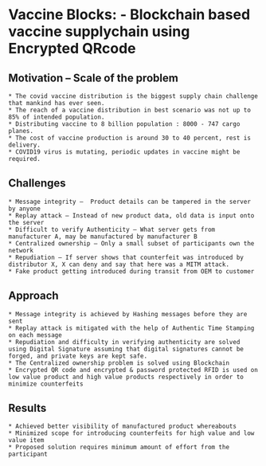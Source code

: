 # Vaccine Blocks: - Blockchain based vaccine supplychain using Encrypted QRcode <a name="TOP"></a>

## Motivation – Scale of the problem

    * The covid vaccine distribution is the biggest supply chain challenge that mankind has ever seen.
    * The reach of a vaccine distribution in best scenario was not up to 85% of intended population.
    * Distributing vaccine to 8 billion population : 8000 - 747 cargo planes.
    * The cost of vaccine production is around 30 to 40 percent, rest is delivery.
    * COVID19 virus is mutating, periodic updates in vaccine might be required.

## Challenges

    * Message integrity –  Product details can be tampered in the server by anyone
    * Replay attack – Instead of new product data, old data is input onto the server
    * Difficult to verify Authenticity – What server gets from manufacturer A, may be manufactured by manufacturer B
    * Centralized ownership – Only a small subset of participants own the network
    * Repudiation – If server shows that counterfeit was introduced by distributor X, X can deny and say that here was a MITM attack. 
    * Fake product getting introduced during transit from OEM to customer

## Approach

    * Message integrity is achieved by Hashing messages before they are sent 
    * Replay attack is mitigated with the help of Authentic Time Stamping on each message
    * Repudiation and difficulty in verifying authenticity are solved using Digital Signature assuming that digital signatures cannot be forged, and private keys are kept safe.   
    * The Centralized ownership problem is solved using Blockchain 
    * Encrypted QR code and encrypted & password protected RFID is used on low value product and high value products respectively in order to minimize counterfeits

## Results

    * Achieved better visibility of manufactured product whereabouts
    * Minimized scope for introducing counterfeits for high value and low value item
    * Proposed solution requires minimum amount of effort from the participant